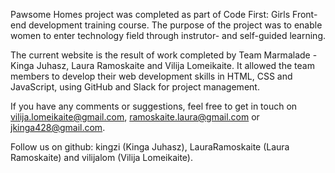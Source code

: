 Pawsome Homes project was completed as part of Code First: Girls Front-end development training course.
The purpose of the project was to enable women to enter technology field through instrutor- and self-guided learning.

The current website is the result of work completed by Team Marmalade - Kinga Juhasz, Laura Ramoskaite and Vilija Lomeikaite.
It allowed the team members to develop their web development skills in HTML, CSS and JavaScript, using GitHub and Slack for project management.

If you have any comments or suggestions, feel free to get in touch on vilija.lomeikaite@gmail.com, ramoskaite.laura@gmail.com or jkinga428@gmail.com.

Follow us on github: kingzi (Kinga Juhasz), LauraRamoskaite (Laura Ramoskaite) and vilijalom (Vilija Lomeikaite).
